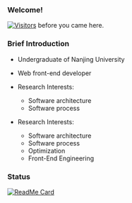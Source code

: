 ### Welcome!

[![Visitors](https://visitor-badge.laobi.icu/badge?page_id=HermitSun.HermitSun)]() before you came here.

### Brief Introduction

- Undergraduate of Nanjing University

- Web front-end developer

- Research Interests: 
  - Software architecture
  - Software process

- Research Interests: 
  - Software architecture
  - Software process
  - Optimization
  - Front-End Engineering

### Status

[![ReadMe Card](https://github-readme-stats.hermitsun.vercel.app/api?username=HermitSun&count_private=true&show_icons=true)]()
